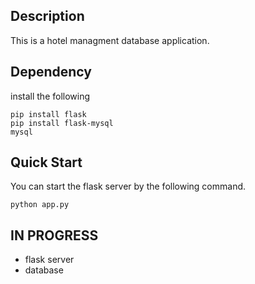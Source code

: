 ## Description
This is a hotel managment database application.  

## Dependency
install the following  
```
pip install flask
pip install flask-mysql
mysql
```

## Quick Start
You can start the flask server by the following command.
```
python app.py
```

## IN PROGRESS
- flask server
- database